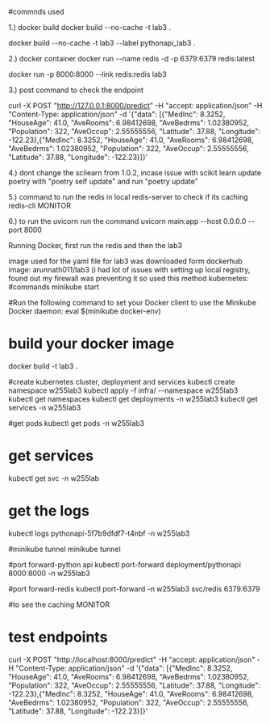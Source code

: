 #commnds used 

1.) docker build 
docker build --no-cache -t lab3 .

docker build --no-cache -t lab3 --label pythonapi_lab3 .

2.) docker container 
docker run --name redis -d -p 6379:6379 redis:latest

docker run -p 8000:8000 --link redis:redis lab3

3.) post command to check the endpoint

curl -X POST "http://127.0.0.1:8000/predict" -H "accept: application/json" -H "Content-Type: application/json" -d '{"data": [{"MedInc": 8.3252, "HouseAge": 41.0, "AveRooms": 6.98412698, "AveBedrms": 1.02380952, "Population": 322, "AveOccup": 2.55555556, "Latitude": 37.88, "Longitude": -122.23},{"MedInc": 8.3252, "HouseAge": 41.0, "AveRooms": 6.98412698, "AveBedrms": 1.02380952, "Population": 322, "AveOccup": 2.55555556, "Latitude": 37.88, "Longitude": -122.23}]}'

4.) dont change the scilearn from 1.0.2, incase issue with scikit learn 
update poetry with "poetry self update" and run "poetry update"

5.) command to run the redis in local 
redis-server
to check if its caching 
redis-cli
MONITOR

6.) to run the uvicorn run the command
uvicorn main:app --host 0.0.0.0 --port 8000

Running Docker, first run the redis and then the lab3 


image used for the yaml file for lab3 was downloaded form dockerhub
image: arunnath011/lab3 (i had lot of issues with setting up local registry, found out my firewall was preventing it so used this method
kubernetes:
#commands
minikube start

#Run the following command to set your Docker client to use the Minikube Docker daemon:
eval $(minikube docker-env)
# build your docker image 
docker build -t lab3 .

#create kubernetes cluster, deployment and services 
kubectl create namespace w255lab3
kubectl apply -f infra/ --namespace w255lab3
kubectl get namespaces
kubectl get deployments -n w255lab3
kubectl get services -n w255lab3

#get pods 
kubectl get pods -n w255lab3

# get services
kubectl get svc -n w255lab
# get the logs 
kubectl logs pythonapi-5f7b9dfdf7-t4nbf -n w255lab3

#minikube tunnel
minikube tunnel

#port forward-python api
kubectl port-forward deployment/pythonapi 8000:8000 -n w255lab3

#port forward-redis 
kubectl port-forward -n w255lab3 svc/redis 6379:6379

#to see the caching
MONITOR

# test endpoints
curl -X POST "http://localhost:8000/predict" -H "accept: application/json" -H "Content-Type: application/json" -d '{"data": [{"MedInc": 8.3252, "HouseAge": 41.0, "AveRooms": 6.98412698, "AveBedrms": 1.02380952, "Population": 322, "AveOccup": 2.55555556, "Latitude": 37.88, "Longitude": -122.23},{"MedInc": 8.3252, "HouseAge": 41.0, "AveRooms": 6.98412698, "AveBedrms": 1.02380952, "Population": 322, "AveOccup": 2.55555556, "Latitude": 37.88, "Longitude": -122.23}]}'
